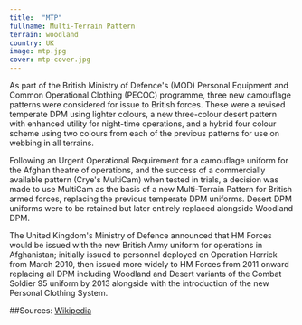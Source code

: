 ```yaml
---
title:  "MTP"
fullname: Multi-Terrain Pattern
terrain: woodland
country: UK
image: mtp.jpg
cover: mtp-cover.jpg
---
```

As part of the British Ministry of Defence's (MOD) Personal Equipment and Common Operational Clothing (PECOC) programme, three new camouflage patterns were considered for issue to British forces. These were a revised temperate DPM using lighter colours, a new three-colour desert pattern with enhanced utility for night-time operations, and a hybrid four colour scheme using two colours from each of the previous patterns for use on webbing in all terrains.

Following an Urgent Operational Requirement for a camouflage uniform for the Afghan theatre of operations, and the success of a commercially available pattern (Crye's MultiCam) when tested in trials, a decision was made to use MultiCam as the basis of a new Multi-Terrain Pattern for British armed forces, replacing the previous temperate DPM uniforms. Desert DPM uniforms were to be retained but later entirely replaced alongside Woodland DPM.

The United Kingdom's Ministry of Defence announced that HM Forces would be issued with the new British Army uniform for operations in Afghanistan; initially issued to personnel deployed on Operation Herrick from March 2010, then issued more widely to HM Forces from 2011 onward replacing all DPM including Woodland and Desert variants of the Combat Soldier 95 uniform by 2013 alongside with the introduction of the new Personal Clothing System.

##Sources:
[Wikipedia](https://en.wikipedia.org/wiki/Multi-Terrain_Pattern)
